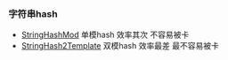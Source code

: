### 字符串hash
- [StringHashMod](./StringHashMod.java) 单模hash 效率其次 不容易被卡
- [StringHash2Template](./StringHash2Template.java) 双模hash 效率最差 最不容易被卡
